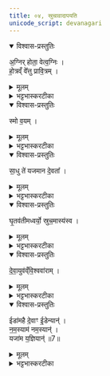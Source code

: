 ```yaml
---
title: ०४, स्रुचावादापयति
unicode_script: devanagari
---
```



<details open><summary>विश्वास-प्रस्तुतिः</summary>

अ॒ग्निर् होता॒ वेत्व॒ग्निः ।  
हो॒त्रव्ँ वे᳚त्तु प्रावि॒त्रम् ।  
</details>

<details><summary>मूलम्</summary>

अ॒ग्निर् होता॒ वेत्व॒ग्निः ।  
हो॒त्रव्ँ वे᳚त्तु प्रावि॒त्रम् ।  
</details>

<details><summary>भट्टभास्करटीका</summary>

1स्रुचावादापयति - अग्निर्होतेति ॥ अयमग्निः होता देवानां यष्टा वेतु पिबत्वाज्यम् । अग्निमयं होत्रं यज्ञं होतव्यं वा हविः वेत्तु यथावज्जानातु । प्रावित्रं प्रकर्षेण तर्पणं पाकं वा सर्वेषाम् ।  
</details>

<details open><summary>विश्वास-प्रस्तुतिः</summary>

स्मो व॒यम् ।  
</details>

<details><summary>मूलम्</summary>

स्मो व॒यम् ।  
</details>

<details><summary>भट्टभास्करटीका</summary>

किञ्च - वयमपि मनुष्यहोतारः स्मः यथा सन्तो वर्तामहे यथा सर्वदा यष्टारस्स्याम । दैवहोतृमात्रेण यागानिर्वृत्तेरित्थमुक्तम् ।  
</details>

<details open><summary>विश्वास-प्रस्तुतिः</summary>

सा॒धु ते॑ यजमान दे॒वता᳚ ।  
</details>

<details><summary>मूलम्</summary>

सा॒धु ते॑ यजमान दे॒वता᳚ ।  
</details>

<details><summary>भट्टभास्करटीका</summary>

हे यजमान! तव साधु साधयित्र्येव देवता अभिप्रेतस्य, साधु वाऽभिप्रेतं संपादयिष्यति संपादयतु वा ।  
</details>

<details open><summary>विश्वास-प्रस्तुतिः</summary>

घृ॒तव॑तीमध्वर्यो॒ स्रुच॒मास्य॑स्व ।  
</details>

<details><summary>मूलम्</summary>

घृ॒तव॑तीमध्वर्यो॒ स्रुच॒मास्य॑स्व ।  
</details>

<details><summary>भट्टभास्करटीका</summary>

हे अध्वर्यो! त्वं तदर्थं घृतवतीं घृतपूर्णां स्रुचं जुहूं आस्यस्व आदत्स्व आक्षेप आदानम् । 'उपसर्गादस्यत्योह्योर्वा वचनम्' इत्यात्मनेपदम् । स्रुचमिति सामान्येन जुहूपभृतोरभिधानम् । 'यद्द्वे इव ब्रूयात्' इति द्विवचनप्रतिषेधात् । यद्वा - जुह्वा एव ग्रहणं होमसाधनत्वात् तामेवादापयति, तदर्थत्वादितरा तामनुगच्छत्येव । 'द्वे इव' इति चार्थस्य प्रतिषेधः, न शब्दमात्रस्य, तेन द्वयोस्सामान्यग्रहणं युक्तमेव तस्याः भ्रातृव्यदेवत्यत्वात्, तस्माज्जुहूमेवादापयति ।  
</details>

<details open><summary>विश्वास-प्रस्तुतिः</summary>

दे॒वा॒युव॑व्ँवि॒श्ववा॑राम् ।  
</details>

<details><summary>मूलम्</summary>

दे॒वा॒युव॑व्ँवि॒श्ववा॑राम् ।  
</details>

<details><summary>भट्टभास्करटीका</summary>

देवायुवं देवानामाहुतिभिः मिश्रयित्रीम् । यौतेः क्विप् । 'ऊञ्च गमादीनाम्' इति ऊकारः ।देवान्वा भोक्तृत्वेन कामयमानाम् । 'क्याच्छन्दमि' इत्युप्रत्यये तन्वादित्वात् उवङ् । विश्ववारां विश्वेऽपि वरितारो यस्याः सर्वसिद्धिहेतुत्वात् । विश्वकालवर्तिनींवा ।  
</details>

<details open><summary>विश्वास-प्रस्तुतिः</summary>

ईडा॑महै दे॒वाꣳ ई॒डेन्यान्॑ ।  
न॒म॒स्याम॑ नम॒स्यान्॑ ।   
यजा॑म य॒ज्ञियान्॑ ॥7॥  
</details>

<details><summary>मूलम्</summary>

ईडा॑महै दे॒वाꣳ ई॒डेन्यान्॑ ।  
न॒म॒स्याम॑ नम॒स्यान्॑ ।   
यजा॑म य॒ज्ञियान्॑ ॥7॥  
</details>

<details><summary>भट्टभास्करटीका</summary>

ईडामहा इत्यादि । ईडेन्याः स्तोतव्याः नमस्याः परिचरणार्हाः यज्ञिया यज्ञार्हाः । 'मनुष्या वा ईडेन्याः' इति ब्राह्मणम् ॥

इति तैत्तिरीये ब्राह्मणे तृतीये पञ्चमे चतुर्थोऽनुवाकः ॥  

</details>

